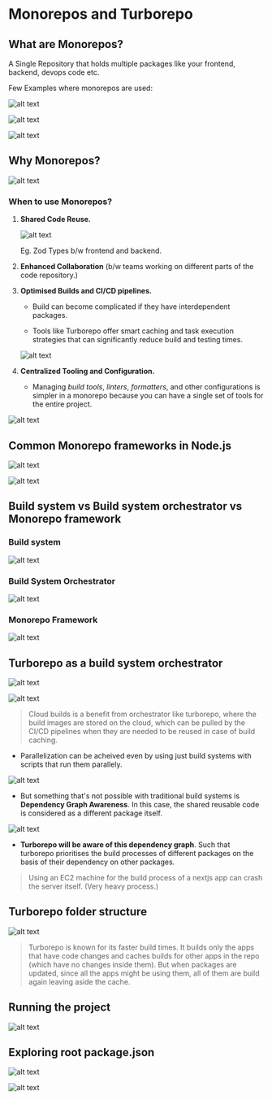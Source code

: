 # Monorepos and Turborepo

## What are Monorepos?

A Single Repository that holds multiple packages like your frontend, backend, devops code etc.

Few Examples where monorepos are used:

![alt text](image-1.png)

![alt text](image-2.png)

![alt text](image.png)

## Why Monorepos?

![alt text](image-3.png)

### When to use Monorepos?

1. **Shared Code Reuse.**

    ![alt text](image-4.png)

    Eg. Zod Types b/w frontend and backend.

2. **Enhanced Collaboration** (b/w teams working on different parts of the code repository.)

3. **Optimised Builds and CI/CD pipelines.**

    - Build can become complicated if they have interdependent packages.

    - Tools like Turborepo offer smart caching and task execution strategies that can significantly reduce build and testing times.

    ![alt text](image-5.png)

4. **Centralized Tooling and Configuration.**

    - Managing *build tools*, *linters*, *formatters*, and other configurations is simpler in a monorepo because you can have
    a single set of tools for the entire project.

![alt text](image-6.png)

## Common Monorepo frameworks in Node.js

![alt text](image-7.png)

![alt text](image-8.png)

## Build system vs Build system orchestrator vs Monorepo framework

### Build system

![alt text](image-9.png)

### Build System Orchestrator

![alt text](image-10.png)

### Monorepo Framework

![alt text](image-11.png)

## Turborepo as a build system orchestrator

![alt text](image-12.png)

![alt text](image-13.png)

>Cloud builds is a benefit from orchestrator like turborepo, where the build images are stored on the cloud, which can be pulled by the CI/CD pipelines when they are needed to be reused in case of build caching.

- Parallelization can be acheived even by using just build systems with scripts that run them parallely.

![alt text](image-15.png)

- But something that's not possible with traditional build systems is **Dependency Graph Awareness**. In this case, the shared reusable code is considered as a different package itself.

![alt text](image-14.png)

- **Turborepo will be aware of this dependency graph**. Such that turborepo prioritises the build processes of different packages on the basis of their dependency on other packages.

>Using an EC2 machine for the build process of a nextjs app can crash the server itself. (Very heavy process.)

## Turborepo folder structure

![alt text](image-16.png)

> Turborepo is known for its faster build times. It builds only the apps that have code changes and caches builds for other apps in the repo (which have no changes inside them). But when packages are updated, since all the apps might be using them, all of them are build again leaving aside the cache.

## Running the project

![alt text](image-17.png)

## Exploring root package.json

![alt text](image-18.png)

![alt text](image-19.png)
